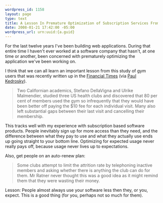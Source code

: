 ```yaml
--- 
wordpress_id: 1158
layout: page
type: text
title: A Lesson In Premature Optimization of Subscription Services From the Gym Business
date: 2008-01-21 17:42:00 -05:00
wordpress_url: urn:uuid:{a.guid}
---
```

<p>For the last twelve years I've been building web applications. During that entire time I haven't ever worked at a software company that hasn't, at one time or another, been concerned with prematurely optimizing the application we've been working on.  </p>

<p>I think that we can all learn an important lesson from this study of gym users that was recently written up in the <a href="http://www.ft.com/cms/s/0/cbc4aafc-c835-11dc-94a6-0000779fd2ac.html?nclick_check=1">Financial Times</a> (via <a href="http://paul.kedrosky.com/archives/2008/01/21/selfcontrol_del.html">Paul Kedrosky</a>).</p>

<blockquote>
    <p>Two Californian academics, Stefano DellaVigna and Ulrike Malmendier, studied three US health clubs and discovered that 80 per cent of members used the gym so infrequently that they would have been better off paying the $10 fee for each individual visit. Many also left substantial gaps between their last visit and cancelling their membership.</p>
</blockquote>

<p>This tracks well with my experience with subscription based software products.  People inevitably sign up for more access than they need, and the difference between what they pay to use and what they actually use ends up going straight to your bottom line. Optimizing for expected usage never really pays off, because usage never lives up to expectations.</p>

<p>Also, get people on an auto-renew plan:</p>

<blockquote>
    <p>Some clubs attempt to limit the attrition rate by telephoning inactive members and asking whether there is anything the club can do for them. Mr Ratner never thought this was a good idea as it might remind them that they were wasting their money.</p>
</blockquote>

<p>Lesson: People almost always use your software less then they, or you, expect. This is a good thing (for you, perhaps not so much for them).</p>
